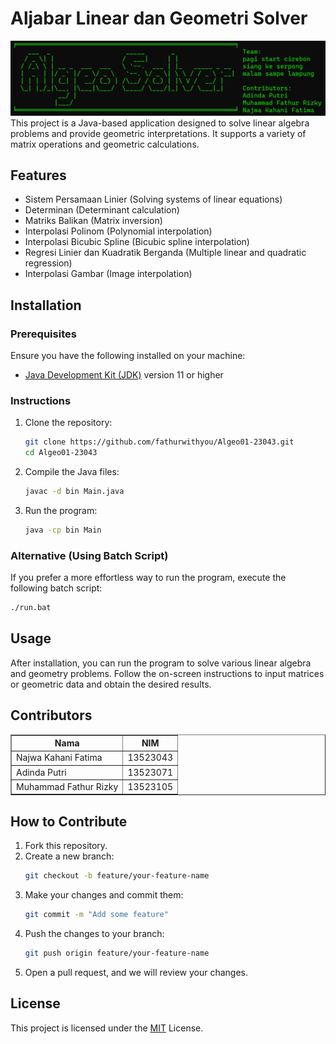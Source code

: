 
   # Aljabar Linear dan Geometri Solver
![alt text](image.png)
   This project is a Java-based application designed to solve linear algebra problems and provide geometric interpretations. It supports a variety of matrix operations and geometric calculations.

   ## Features
   - Sistem Persamaan Linier (Solving systems of linear equations)
   - Determinan (Determinant calculation)
   - Matriks Balikan (Matrix inversion)
   - Interpolasi Polinom (Polynomial interpolation)
   - Interpolasi Bicubic Spline (Bicubic spline interpolation)
   - Regresi Linier dan Kuadratik Berganda (Multiple linear and quadratic regression)
   - Interpolasi Gambar (Image interpolation)

   ## Installation

   ### Prerequisites
   Ensure you have the following installed on your machine:
   - [Java Development Kit (JDK)](https://www.oracle.com/java/technologies/javase-jdk11-downloads.html) version 11 or higher

   ### Instructions
   1. Clone the repository:
      ```bash
      git clone https://github.com/fathurwithyou/Algeo01-23043.git
      cd Algeo01-23043
      ```

   2. Compile the Java files:
      ```bash
      javac -d bin Main.java
      ```

   3. Run the program:
      ```bash
      java -cp bin Main
      ```

   ### Alternative (Using Batch Script)
   If you prefer a more effortless way to run the program, execute the following batch script:
   ```bash
   ./run.bat
   ```

   ## Usage
   After installation, you can run the program to solve various linear algebra and geometry problems. Follow the on-screen instructions to input matrices or geometric data and obtain the desired results.

   ## Contributors
   <table border="1">
      <tr>
         <th>Nama</th>
         <th>NIM</th>
      </tr>
      <tr>
         <td>Najwa Kahani Fatima</td>
         <td>13523043</td>
      </tr>
      <tr>
         <td>Adinda Putri</td>
         <td>13523071</td>
      </tr>
      <tr>
         <td>Muhammad Fathur Rizky</td>
         <td>13523105</td>
      </tr>
      <!-- Add more rows as needed -->
   </table>

   ## How to Contribute
   1. Fork this repository.
   2. Create a new branch:
      ```bash
      git checkout -b feature/your-feature-name
      ```
   3. Make your changes and commit them:
      ```bash
      git commit -m "Add some feature"
      ```
   4. Push the changes to your branch:
      ```bash
      git push origin feature/your-feature-name
      ```
   5. Open a pull request, and we will review your changes.

   ## License
   This project is licensed under the <u><a href="https://github.com/fathurwithyou/Algeo01-23043/blob/main/LICENSE">MIT</a></u> License.
